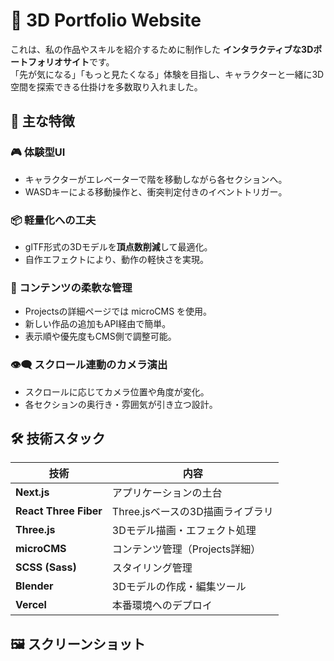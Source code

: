 # 🚀 3D Portfolio Website

これは、私の作品やスキルを紹介するために制作した **インタラクティブな3Dポートフォリオサイト**です。  
「先が気になる」「もっと見たくなる」体験を目指し、キャラクターと一緒に3D空間を探索できる仕掛けを多数取り入れました。

## 🌟 主な特徴

### 🎮 体験型UI
- キャラクターがエレベーターで階を移動しながら各セクションへ。
- WASDキーによる移動操作と、衝突判定付きのイベントトリガー。

### 📦 軽量化への工夫
- glTF形式の3Dモデルを**頂点数削減**して最適化。
- 自作エフェクトにより、動作の軽快さを実現。

### 🧠 コンテンツの柔軟な管理
- Projectsの詳細ページでは microCMS を使用。
- 新しい作品の追加もAPI経由で簡単。
- 表示順や優先度もCMS側で調整可能。

### 👁️‍🗨️ スクロール連動のカメラ演出
- スクロールに応じてカメラ位置や角度が変化。
- 各セクションの奥行き・雰囲気が引き立つ設計。

## 🛠️ 技術スタック

| 技術 | 内容 |
|------|------|
| **Next.js** | アプリケーションの土台 |
| **React Three Fiber** | Three.jsベースの3D描画ライブラリ |
| **Three.js** | 3Dモデル描画・エフェクト処理 |
| **microCMS** | コンテンツ管理（Projects詳細） |
| **SCSS (Sass)** | スタイリング管理 |
| **Blender** | 3Dモデルの作成・編集ツール |
| **Vercel** | 本番環境へのデプロイ |

## 🖼️ スクリーンショット


